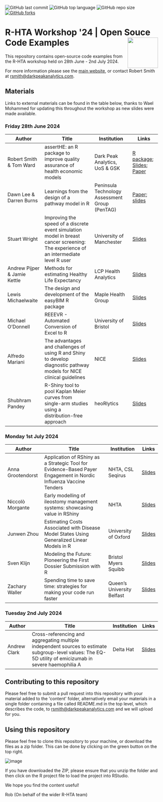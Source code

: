 ![GitHub last commit](https://img.shields.io/github/last-commit/r-hta/r-hta-workshop-2024?color=red&style=plastic)
![GitHub top language](https://img.shields.io/github/languages/top/r-hta/r-hta-workshop-2024?style=plastic)
![GitHub repo size](https://img.shields.io/github/repo-size/r-hta/r-hta-workshop-2024?style=plastic)
[![GitHub forks](https://img.shields.io/github/forks/r-hta/r-hta-workshop-2024?style=social&label=Fork&maxAge=2592000)](https://github.com/r-hta/r-hta-workshop-2024/network/)

# R-HTA Workshop '24 | Open Souce Code Examples <img src="https://github.com/r-hta/R-for-HTA-showcase-2021/blob/25ffbf3cb8c55234feb051ca1c85c06d0b4529ce/R_for_HTA_logo.png" align="right" width="100" />

This repository contains open-source code examples from the R-HTA workshop held on 28th June - 2nd July 2024.

For more information please see the [main website](https://r-hta.org/project/workshop/), or contact Robert Smith at [rsmith@darkpeakanalytics.com](mailto:rsmith@darkpeakanalytics.com).

## Materials

Links to external materials can be found in the table below, thanks to Wael Mohammed for updating this throughout the workshop as new slides were made available.

### Friday 28th June 2024

| Author                  | Title                                                                         | Institution                                          | Links           |
| ----------------        | ----------                                                                    |   ----------                                         |  ----------------- |
| Robert Smith & Tom Ward | assertHE: an R package to improve quality assurance of health economic models | Dark Peak Analytics, UoS & GSK        |  [R package](https://github.com/dark-peak-analytics/assertHE); [Slides](https://github.com/r-hta/r-hta-workshop-2024/blob/main/content/RHTA24-assertHE.pdf); [Paper](https://drive.google.com/file/d/1ZR0zMZjiEERdzoQM49Pm2LXtOSe4agMi/view?usp=sharing)              |
| Dawn Lee & Darren Burns | Learnings from the design of a pathway model in R | Peninsula Technology Assessment Group (PenTAG)        |  [Paper](https://doi.org/10.1007/s41669-024-00490-x); [slides](https://github.com/r-hta/r-hta-workshop-2024/blob/main/content/2024-06-24%20PATT%20slides.pdf)             |
| Stuart Wright | Improving the speed of a discrete event simulation model in breast cancer screening: The experience of an intermediate level R user | University of Manchester | [Slides](https://github.com/r-hta/r-hta-workshop-2024/blob/main/content/SW%20Speeding%20up%20R%20model.pdf)     |
| Andrew Pijper & Jamie Kettle | Methods for estimating Healthy Life Expectancy | LCP Health Analytics | [Slides](https://github.com/r-hta/r-hta-workshop-2024/blob/main/content/Methods%20for%20estimating%20Healthy%20Life%20Expectancy%20-%20LCP_Pijper_Kettle.pdf)   |
| Lewis Michaelwaite | The design and development of the easyBIM R package | Maple Health Group | [Slides](https://github.com/r-hta/r-hta-workshop-2024/tree/main/content/easyBIM%20-%20R%20HTA%20Slides)   |
| Michael O’Donnell | REEEVR - Automated Conversion of Excel to R | University of Bristol | [Slides](https://github.com/r-hta/r-hta-workshop-2024/blob/main/content/R-HTA%202024%20presentation%20-%20Michael%20ODonnell%20.pdf)   |
| Alfredo Mariani | The advantages and challenges of using R and Shiny to develop diagnostic pathway models for NICE clinical guidelines | NICE | [Slides](https://github.com/r-hta/r-hta-workshop-2024/blob/main/content/Sheffield.pptx)   |
| Shubhram Pandey | R-Shiny tool to pool Kaplan Meier curves from single-arm studies using a distribution-free approach | heoRlytics | [Slides](https://github.com/r-hta/r-hta-workshop-2024/blob/main/content/Shubhram%20Pandey.pptx.pdf)   |


### Monday 1st July 2024

| Author                 | Title                                                                          | Institution                                           | Links             |
|------------------      |------------------                                                              |-------------------                                    |-------------------|
| Anna Grootendorst | Application of RShiny as a Strategic Tool for Evidence-Based Payer Engagement in Nordic Influenza Vaccine Tenders | NHTA, CSL Seqirus | [Slides](https://github.com/r-hta/r-hta-workshop-2024/blob/main/content/421%20R%20for%20HTA%20presentation%20v1.0%2025%20June%202024%20PDF.pdf) |
| Niccolò Morgante | Early modelling of ileostomy management systems: showcasing value in RShiny | NHTA | [Slides](https://github.com/r-hta/r-hta-workshop-2024/blob/main/content/Ileostomy%20RHTA.pdf) |
| Junwen Zhou | Estimating Costs Associated with Disease Model States Using Generalized Linear Models in R | University of Oxford | [Slides](https://github.com/r-hta/r-hta-workshop-2024/blob/main/content/R%20for%20HTA%202024_Junwen.pdf) |
| Sven Klijn | Modeling the Future: Pioneering the First Dossier Submission with R | Bristol Myers Squibb | [Slides](https://github.com/r-hta/r-hta-workshop-2024/blob/main/content/Modeling%20the%20Future%20-%20Pioneering%20the%20First%20Dossier%20Submission%20with%20R%20-%202024_07_01%20-%20FINAL.pdf)   |
| Zachary Waller | Spending time to save time: strategies for making your code run faster | Queen’s University Belfast | [Slides](https://github.com/r-hta/r-hta-workshop-2024/blob/main/content/RforHTA24%20Zachary%20Waller.pdf) |

### Tuesday 2nd July 2024

| Author                 | Title                                                                          | Institution                                           | Links             |
|------------------      |------------------                                                              |-------------------                                    |-------------------|
| Andrew Clark | Cross-referencing and aggregating multiple independent sources to estimate subgroup-level values: The EQ-5D utility of emicizumab in severe haemophilia A | Delta Hat | [Slides](https://github.com/r-hta/r-hta-workshop-2024/blob/main/content/2024-06-27_Andrew%20Clark%20R%20for%20HTA%20slides.pdf) |


## Contributing to this repository

Please feel free to submit a pull request into this repository with your material added to the 'content' folder, alternatively email your materials in a single folder containing a file called README.md in the top level, which describes the code, to [rsmith@darkpeakanalytics.com](mailto:rsmith@darkpeakanalytics.com) and we will upload for you.

## Using this repository

Please feel free to clone this repository to your machine, or download the files as a zip folder. This can be done by clicking on the green button on the top right.

![image](https://user-images.githubusercontent.com/41961614/192293545-5dcca23f-c3db-410b-95cf-529256356f85.png)

If you have downloaded the ZIP, please ensure that you unzip the folder and then click on the R project file to load the project into RStudio.

We hope you find the content useful!

Rob (On behalf of the wider R-HTA team)

